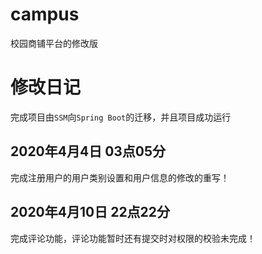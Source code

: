 # campus
校园商铺平台的修改版

# 修改日记
完成项目由`SSM`向`Spring Boot`的迁移，并且项目成功运行

## 2020年4月4日 03点05分
完成注册用户的用户类别设置和用户信息的修改的重写！

## 2020年4月10日 22点22分
完成评论功能，评论功能暂时还有提交时对权限的校验未完成！